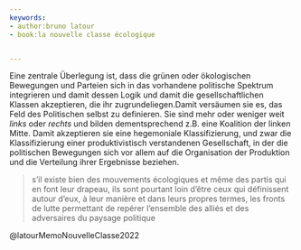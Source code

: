 ```yaml
---
keywords:
- author:bruno latour
- book:la nouvelle classe écologique


---
```


Eine zentrale Überlegung ist, dass die grünen oder ökologischen Bewegungen und Parteien sich in das vorhandene politische Spektrum integrieren und damit dessen Logik und damit die gesellschaftlichen Klassen akzeptieren, die ihr zugrundeliegen.Damit versäumen sie es, das Feld des Politischen selbst zu definieren. Sie sind mehr oder weniger weit *links* oder *rechts* und bilden dementsprechend z.B. eine Koalition der linken Mitte. Damit akzeptieren sie eine hegemoniale Klassifizierung, und zwar die Klassifizierung einer produktivistisch verstandenen Gesellschaft, in der die politischen Bewegungen sich vor allem auf die Organisation der Produktion und die Verteilung ihrer Ergebnisse beziehen. 

> s’il existe bien des mouvements écologiques et même des partis qui en font leur drapeau, ils sont pourtant loin d’être ceux qui définissent autour d’eux, à leur manière et dans leurs propres termes, les fronts de lutte permettant de repérer l’ensemble des alliés et des adversaires du paysage politique

@latourMemoNouvelleClasse2022